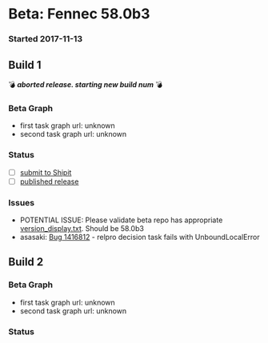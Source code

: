 # Beta: Fennec 58.0b3

### Started 2017-11-13

## Build 1
:bomb: _**aborted release. starting new build num**_ :bomb:


### Beta Graph
- first task graph url: unknown
- second task graph url: unknown

### Status
- [ ] [submit to Shipit](https://wiki.mozilla.org/Release:Release_Automation_on_Mercurial:Starting_a_Release#Submit_to_Ship_It)
- [ ] [published release](https://github.com/mozilla/releasewarrior/blob/master/how-tos/fennec-temp-relpro.md#publish-release)

### Issues
- POTENTIAL ISSUE: Please validate beta repo has appropriate [version_display.txt](https://hg.mozilla.org/releases/mozilla-beta/file/default/browser/config/version_display.txt). Should be 58.0b3
- asasaki: [Bug 1416812](https://bugzil.la/1416812) - relpro decision task fails with UnboundLocalError
## Build 2


### Beta Graph
- first task graph url: unknown
- second task graph url: unknown

### Status
- [ ] [submit to Shipit](https://wiki.mozilla.org/Release:Release_Automation_on_Mercurial:Starting_a_Release#Submit_to_Ship_It)
- [ ] [published release](https://github.com/mozilla/releasewarrior/blob/master/how-tos/fennec-temp-relpro.md#publish-release)

### Issues
- asasaki: [Bug 1416840](https://bugzil.la/1416840) - missing release scopes
